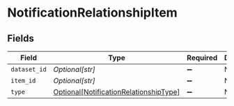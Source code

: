 # NotificationRelationshipItem


## Fields

| Field                                                                                         | Type                                                                                          | Required                                                                                      | Description                                                                                   |
| --------------------------------------------------------------------------------------------- | --------------------------------------------------------------------------------------------- | --------------------------------------------------------------------------------------------- | --------------------------------------------------------------------------------------------- |
| `dataset_id`                                                                                  | *Optional[str]*                                                                               | :heavy_minus_sign:                                                                            | N/A                                                                                           |
| `item_id`                                                                                     | *Optional[str]*                                                                               | :heavy_minus_sign:                                                                            | N/A                                                                                           |
| `type`                                                                                        | [Optional[NotificationRelationshipType]](../../models/shared/notificationrelationshiptype.md) | :heavy_minus_sign:                                                                            | N/A                                                                                           |